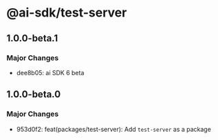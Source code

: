 # @ai-sdk/test-server

## 1.0.0-beta.1

### Major Changes

- dee8b05: ai SDK 6 beta

## 1.0.0-beta.0

### Major Changes

- 953d0f2: feat(packages/test-server): Add `test-server` as a package
